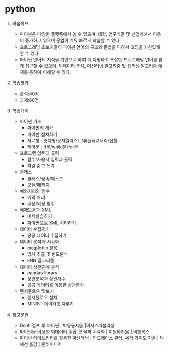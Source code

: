 # python

1. 학습목표
	- 파이썬은 다양한 플랫폼에서 쓸 수 있으며, 대학, 연구기관 및 산업계에서 이용이 증가하고 있으며 문법이 쉬워 빠르게 학습할 수 있다.
	- 프로그래밍 초보자들이 파이썬 언어의 구조와 문법을 익혀서 코딩을 자신있게 할 수 있다.
	- 파이썬 언어의 지식을 기반으로 하여 더 다양하고 복잡한 프로그래밍 언어를 쉽게 접근할 수 있으며, 빅데이터 분석, 머신러닝 알고리즘 및 딥러닝 알고리즘 예제를 통하여 이해할 수 있다.

2. 학습평가
	- 출석:40점
	- 과제:60점

3. 학습계획 
	- 파이썬 기초
		- 파이썬의 개요
		- 파이썬 설치하기
		- 자료형 : 숫자형/문자열리스트/튜플딕셔너리/집합
		- 제어문 : if문/while문/for문
	- 프로그램 입력과 출력
		- 함수/사용자 입력과 출력
		- 파일 읽고 쓰기 
	- 클래스
		- 클래스/상속/메소드 
		- 모듈/패키지 
	- 예외처리와 함수
		- 예외 처리 
		- 내장/외장 함수
	- 예제모음과 XML 
		- 예제실습하기
		- 파이썬으로 XML 처리하기
	- 데이터 수집하기
		- 공공 데이터 수집하기
	- 데이터 분석과 시각화
		- matplotlib 활용
		- 명사 추출 및 빈도분석
		- kNN 알고리즘
	- 데이터 상관관계 분석
		- pandas library
		- 상관분석과 상관계수
		- 공공 데이터를 이용한 상관분석
	- 텐서플로우 맛보기
		- 텐서플로우 설치
		- MINIST 데이터셋 다루기 


4. 참고문헌
	- Do it! 점프 투 파이썬 | 박응용지음 |이지스퍼블리싱 
	- 파이썬을 이용한 빅데이터 수집, 분석과 시각화 | 이원하지음 | 비팬북스 
	- 파이썬 라이브러리를 활용한 머신러닝 | 안드레아스 뮐러, 세라 가이도 지음 | 박해선 옮김 | 한빛미디어 
